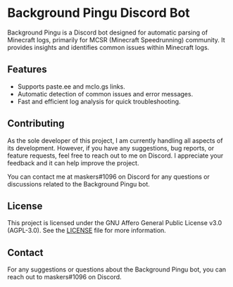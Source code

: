# Background Pingu Discord Bot

Background Pingu is a Discord bot designed for automatic parsing of Minecraft logs, primarily for MCSR (Minecraft Speedrunning) community. It provides insights and identifies common issues within Minecraft logs.

## Features

- Supports paste.ee and mclo.gs links.
- Automatic detection of common issues and error messages.
- Fast and efficient log analysis for quick troubleshooting.

## Contributing

As the sole developer of this project, I am currently handling all aspects of its development. However, if you have any suggestions, bug reports, or feature requests, feel free to reach out to me on Discord. I appreciate your feedback and it can help improve the project.

You can contact me at maskers#1096 on Discord for any questions or discussions related to the Background Pingu bot.

## License

This project is licensed under the GNU Affero General Public License v3.0 (AGPL-3.0). See the [LICENSE](LICENSE) file for more information.

## Contact

For any suggestions or questions about the Background Pingu bot, you can reach out to maskers#1096 on Discord.
